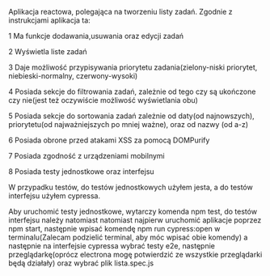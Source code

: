 Aplikacja reactowa, polegająca na tworzeniu listy zadań. Zgodnie z instrukcjami aplikacja ta:

1 Ma funkcje dodawania,usuwania oraz edycji zadań

2 Wyświetla liste zadań

3 Daje możliwość przypisywania priorytetu zadania(zielony-niski priorytet, niebieski-normalny, czerwony-wysoki)

4 Posiada sekcje do filtrowania zadań, zależnie od tego czy są ukończone czy nie(jest też oczywiście możliwość wyświetlania obu)

5 Posiada sekcje do sortowania zadań zależnie od daty(od najnowszych), priorytetu(od najważniejszych po mniej ważne), oraz od nazwy (od a-z)

6 Posiada obrone przed atakami XSS za pomocą DOMPurify

7 Posiada zgodność z urządzeniami mobilnymi

8 Posiada testy jednostkowe oraz interfejsu


W przypadku testów, do testów jednostkowych użyłem jesta, a do testów interfejsu użyłem cypressa.

Aby uruchomić testy jednostkowe, wytarczy komenda npm test, do testów interfejsu należy natomiast natomiast najpierw uruchomić aplikacje poprzez npm start, następnie wpisać komendę npm run cypress:open w terminalu(Zalecam podzielić terminal, aby móc wpisać obie komendy) a następnie na interfejsie cypressa wybrać testy e2e, następnie przeglądarkę(oprócz electrona mogę potwierdzić ze wszystkie przeglądarki będą działały) oraz wybrać plik lista.spec.js
